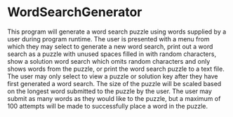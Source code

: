 # WordSearchGenerator
This program will generate a word search puzzle using words supplied by
a user during program runtime. The user is presented with a menu from which they
may select to generate a new word search, print out a word search as a puzzle
with unused spaces filled in with random characters, show a solution word search
which omits random characters and only shows words from the puzzle, or print the
word search puzzle to a text file. The user may only select to view a puzzle or
solution key after they have first generated a word search. The size of the puzzle
will be scaled based on the longest word submitted to the puzzle by the user. 
The user may submit as many words as they would like to the puzzle, but
a maximum of 100 attempts will be made to successfully place a word in
the puzzle.
